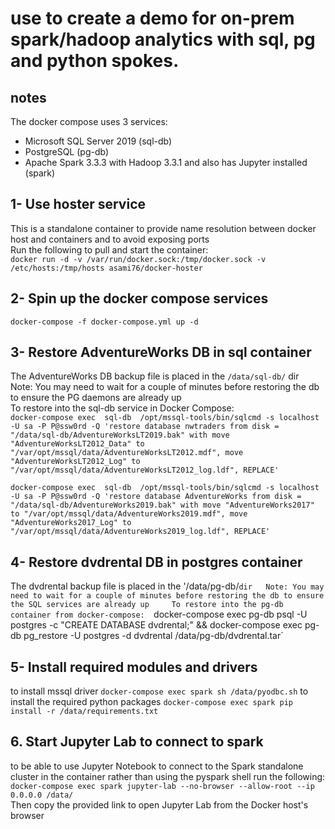 # use to create a demo for on-prem spark/hadoop analytics with sql, pg and python spokes.

## notes  
The docker compose uses 3 services:  
* Microsoft SQL Server 2019 (sql-db)
* PostgreSQL (pg-db)
* Apache Spark 3.3.3 with Hadoop 3.3.1 and also has Jupyter installed (spark)


## 1- Use hoster service  
This is a standalone container to provide name resolution between docker host and containers and to avoid exposing ports  
Run the following to pull and start the container:  
`docker run -d -v /var/run/docker.sock:/tmp/docker.sock -v /etc/hosts:/tmp/hosts asami76/docker-hoster`


## 2- Spin up the docker compose services
`docker-compose -f docker-compose.yml up -d`  


## 3- Restore AdventureWorks DB in sql container  
The AdventureWorks DB backup file is placed in the `/data/sql-db/` dir  
Note: You may need to wait for a couple of minutes before restoring the db to ensure the PG daemons are already up    
To restore into the sql-db service in Docker Compose:  
`docker-compose exec  sql-db  /opt/mssql-tools/bin/sqlcmd -s localhost -U sa -P P@ssw0rd -Q 'restore database nwtraders from disk = "/data/sql-db/AdventureWorksLT2019.bak" with move "AdventureWorksLT2012_Data" to "/var/opt/mssql/data/AdventureWorksLT2012.mdf", move "AdventureWorksLT2012_Log" to "/var/opt/mssql/data/AdventureWorksLT2012_log.ldf", REPLACE'`  

`docker-compose exec  sql-db  /opt/mssql-tools/bin/sqlcmd -s localhost -U sa -P P@ssw0rd -Q 'restore database AdventureWorks from disk = "/data/sql-db/AdventureWorks2019.bak" with move "AdventureWorks2017" to "/var/opt/mssql/data/AdventureWorks2019.mdf", move "AdventureWorks2017_Log" to "/var/opt/mssql/data/AdventureWorks2019_log.ldf", REPLACE'`


## 4- Restore dvdrental DB in postgres container
The dvdrental backup file is placed in the '/data/pg-db/` dir  
Note: You may need to wait for a couple of minutes before restoring the db to ensure the SQL services are already up    
To restore into the pg-db container from docker-compose:  
`docker-compose exec pg-db psql -U postgres -c "CREATE DATABASE dvdrental;" && docker-compose exec pg-db pg_restore -U postgres -d dvdrental /data/pg-db/dvdrental.tar`


## 5- Install required modules and drivers
to install mssql driver
`docker-compose exec spark sh /data/pyodbc.sh`
to install the required python packages
`docker-compose exec spark pip install -r /data/requirements.txt`  



## 6. Start Jupyter Lab to connect to spark
to be able to use Jupyter Notebook to connect to the Spark standalone cluster in the container rather than using the pyspark shell run the following:  
`docker-compose exec spark jupyter-lab --no-browser --allow-root --ip 0.0.0.0 /data/`  
Then copy the provided link to open Jupyter Lab from the Docker host's browser